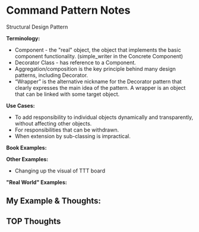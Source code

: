 # Command Pattern Notes
Structural Design Pattern

**Terminology:**
- Component - the "real" object, the object that implements the basic component functionality. (simple_writer in the Concrete Component)
- Decorator Class - has reference to a Component.
- Aggregation/composition is the key principle behind many design patterns, including Decorator.
- “Wrapper” is the alternative nickname for the Decorator pattern that clearly expresses the main idea of the pattern. A wrapper is an object that can be linked with some target object. 

**Use Cases:**
- To add responsibility to individual objects dynamically and transparently, without affecting other objects.
- For responsibilities that can be withdrawn.
- When extension by sub-classing is impractical. 

**Book Examples:**

**Other Examples:**
- Changing up the visual of TTT board

**"Real World" Examples:**

## My Example & Thoughts:

## TOP Thoughts

